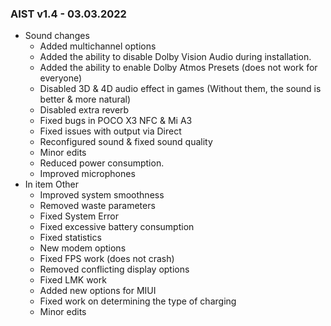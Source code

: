 ### AIST v1.4 - 03.03.2022

* Sound changes
  * Added multichannel options
  * Added the ability to disable Dolby Vision Audio during installation.
  * Added the ability to enable Dolby Atmos Presets (does not work for everyone)
  * Disabled 3D & 4D audio effect in games (Without them, the sound is better & more natural)
  * Disabled extra reverb
  * Fixed bugs in POCO X3 NFC & Mi A3
  * Fixed issues with output via Direct
  * Reconfigured sound & fixed sound quality
  * Minor edits
  * Reduced power consumption.
  * Improved microphones 
* In item Other
  * Improved system smoothness
  * Removed waste parameters 
  * Fixed System Error
  * Fixed excessive battery consumption
  * Fixed statistics
  * New modem options
  * Fixed FPS work (does not crash)
  * Removed conflicting display options
  * Fixed LMK work
  * Added new options for MIUI
  * Fixed work on determining the type of charging
  * Minor edits 
